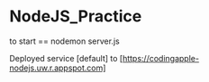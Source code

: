 # NodeJS_Practice

to start == nodemon server.js

Deployed service [default] to [https://codingapple-nodejs.uw.r.appspot.com]
